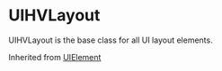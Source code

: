 # UIHVLayout
UIHVLayout is the base class for all UI layout elements.

Inherited from [UIElement](../UIElement)
